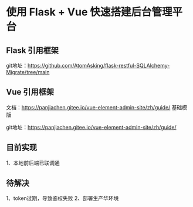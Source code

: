 # 使用 Flask + Vue 快速搭建后台管理平台

## Flask 引用框架
git地址：https://github.com/AtomAsking/flask-restful-SQLAlchemy-Migrate/tree/main


## Vue 引用框架
文档：https://panjiachen.gitee.io/vue-element-admin-site/zh/guide/ 基础模版

git地址：https://panjiachen.gitee.io/vue-element-admin-site/zh/guide/

## 目前实现
1、本地前后端已联调通


## 待解决
1、token过期，导致鉴权失败
2、部署生产华环境
